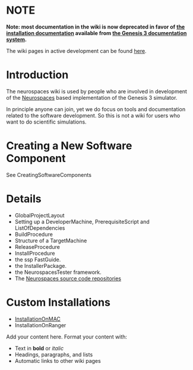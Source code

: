 # NOTE #

**Note: most documentation in the wiki is now deprecated in favor of [the installation documentation](http://www.genesis-sim.org/userdocs/developer-installation/developer-installation.html) available from [the Genesis 3 documentation system](http://www.genesis-sim.org/userdocs/documentation-homepage/documentation-homepage.html).**

The wiki pages in active development can be found [here](http://code.google.com/p/neurospaces/w/list).

# Introduction #

The neurospaces wiki is used by people who are involved in development of the [Neurospaces](http://www.neurospaces.org/) based implementation of the Genesis 3 simulator.

In principle anyone can join, yet we do focus on tools and documentation related to the software development.  So this is not a wiki for users who want to do scientific simulations.

# Creating a New Software Component #

See CreatingSoftwareComponents

# Details #

  * GlobalProjectLayout
  * Setting up a DeveloperMachine, PrerequisiteScript and ListOfDependencies
  * BuildProcedure
  * Structure of a TargetMachine
  * ReleaseProcedure
  * InstallProcedure
  * the ssp FastGuide.
  * the InstallerPackage.
  * the NeurospacesTester framework.
  * The [Neurospaces source code repositories](NeurospacesRepository.md)

# Custom Installations #

  * [InstallationOnMAC](InstallationOnMAC.md)
  * InstallationOnRanger

Add your content here.  Format your content with:
  * Text in **bold** or _italic_
  * Headings, paragraphs, and lists
  * Automatic links to other wiki pages